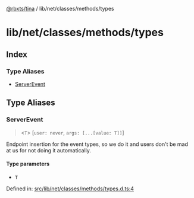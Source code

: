 [@rbxts/tina](modules.md) / lib/net/classes/methods/types

# lib/net/classes/methods/types

## Index

### Type Aliases

- [ServerEvent](lib_net_classes_methods_types.md#serverevent)

## Type Aliases

### ServerEvent

> \<`T`\> [`user: never`, `args: [...[value: T]]`]

Endpoint insertion for the event types, so we do it and users don't be mad at us for not doing it automatically.

#### Type parameters

- `T`

Defined in: [src/lib/net/classes/methods/types.d.ts:4](https://github.com/AetherInteractiveLtd/Tina/blob/7f2c41e/src/lib/net/classes/methods/types.d.ts#L4)

